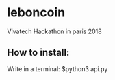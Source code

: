 # leboncoin
Vivatech Hackathon in paris 2018
## How to install:
Write in a terminal:
$python3 api.py
